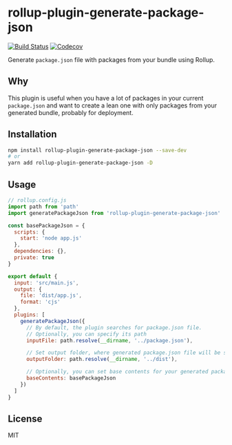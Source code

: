 # rollup-plugin-generate-package-json

[![Build Status](https://travis-ci.org/VladShcherbin/rollup-plugin-generate-package-json.svg?branch=master)](https://travis-ci.org/VladShcherbin/rollup-plugin-generate-package-json)
[![Codecov](https://img.shields.io/codecov/c/github/VladShcherbin/rollup-plugin-generate-package-json.svg)](https://codecov.io/gh/VladShcherbin/rollup-plugin-generate-package-json)

Generate `package.json` file with packages from your bundle using Rollup.

## Why

This plugin is useful when you have a lot of packages in your current `package.json` and want to create a lean one with only packages from your generated bundle, probably for deployment.

## Installation

```bash
npm install rollup-plugin-generate-package-json --save-dev
# or
yarn add rollup-plugin-generate-package-json -D
```

## Usage

```js
// rollup.config.js
import path from 'path'
import generatePackageJson from 'rollup-plugin-generate-package-json'

const basePackageJson = {
  scripts: {
    start: 'node app.js'
  },
  dependencies: {},
  private: true
}

export default {
  input: 'src/main.js',
  output: {
    file: 'dist/app.js',
    format: 'cjs'
  },
  plugins: [
    generatePackageJson({
      // By default, the plugin searches for package.json file.
      // Optionally, you can specify its path
      inputFile: path.resolve(__dirname, '../package.json'),

      // Set output folder, where generated package.json file will be saved
      outputFolder: path.resolve(__dirname, '../dist'),

      // Optionally, you can set base contents for your generated package.json file
      baseContents: basePackageJson
    })
  ]
}
```

## License

MIT
